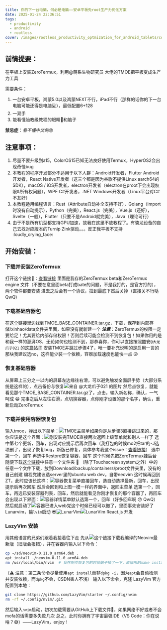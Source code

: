 ```yaml
---
title: 你的下一台电脑，何必是电脑——安卓平板免root生产力优化方案
date: 2025-01-24 22:36:51
tags:
  - productivity
  - android
  - rootless
cover: /images/rootless_productivity_optmization_for_android_tablets/cover.jpeg
---
```


## 前情提要：

在平板上安装ZeroTermux，利用@萌系生物研究员 大佬的TMOE把平板变成生产力工具

需要条件：
1. 一台安卓平板，鸿蒙5.0以及鸿蒙NEXT不行，iPad不行（那样的话你的下一台电脑可能还得是电脑💻），最低配置6+128
2. 一双手
3. 能看懂胎教级教程的眼睛👀和脑子

**禁忌症**：*看不懂中文的*😜

## 注意事项：

1. 尽量不要升级到a15，ColorOS15已知无法良好使用Termux，HyperOS2会出现奇怪bug
2. 本教程的程序开发部分不适用于以下人群：Android开发者，Flutter Android开发者，React Native开发者（这三个都是因为谷歌不提供Linux aarch64的SDK），macOS / iOS开发者，electron开发者（electron在proot下会出现权限&所有权问题），WPF C#开发者，.NET Windows开发者（Linux平台对C#不友好）
3. 本教程适用编程语言：Rust（Attribute自动补全支持不好），Golang（import时没有自动提示），Python（完美），React.js（完美），Vue.js（还好），Svelte（一般），Flutter（只要不是Android就完美），Java（理论可行）
4. 由于不是所有机型都支持GPU加速，故我在这里不放教程了。有骁龙设备的自己去找对应版本的Turnip Zink驱动。。。反正我平板不支持 :loudly_crying_face:

## 开始安装：

### 下载并安装ZeroTermux

打开这个链接🔗：[查看链接](https://www.123865.com/s/PBdSVv-WOi8H)
里面是我存的ZeroTermux beta和ZeroTermux engine 文件（不要在意里面beta打成bate的问题，不是我打的，是官方打的），两个软件都要安装
进去之后会有一个协议，拉到最底下然后关掉（直接关不行哒QwQ）

### 下载基础容器包

在[这个链接](https://www.123865.com/s/PBdSVv-BTK8H)里边找到TMOE_BASE_CONTAINER.tar.gz，下载，保存到内部存储/xinhao/data文件夹里面，如果没有就新建一个
***注意***：ZeroTermux的权限一定要给足！尤其要给内部存储权限！否则后续可能会检测不到恢复包！如果你用的是和我一样的澎湃OS，无论如何也检测不到，那恭喜你，你可以直接按照酷安`@大龙爪子021` 的[这篇帖子](https://www.coolapk.com/feed/52976234?shareKey=YWZiYTUxZDNhYzI5Njc5NDg5N2I~&shareUid=34000961&shareFrom=com.coolapk.market_15.0.2) 安装TMOE并跳过步骤4了，唯一要补充说明的是启用一言的那块我建议选no，这样能少装一个依赖，容器加载速度也能快一点 😜

### 恢复基础容器

从屏幕上三分之一以内的屏幕左边缘往右滑，可以避免触发全面屏手势（大部分系统是这样的），点击备份与恢复![来自 @大龙爪子021 的图片](/images/rootless_productivity_optmization_for_android_tablets/zerotermux_homepage_sidebar.jpeg) 然后点恢复，就能看见那个TMOE_BASE_CONTAINER.tar.gz了，点击，输入新名称，确认，一气呵成 😁 
完事之后从左往右滑，点切换容器，点你刚才设置的那个名字，确认，重新启动ZeroTermux

### 下载并使用容器恢复包

输入tmoe，弹出以下菜单：![TMOE主菜单](/images/rootless_productivity_optmization_for_android_tablets/tmoe_mainpage.jpeg)如果你是从步骤3直接跳过来的，那你应该是这个界面：![刚安装完TMOE](/images/rootless_productivity_optmization_for_android_tablets/after_install_tmoe.jpeg)直接两次返回上级菜单就和别人一样了
选中第七个更新，回车，出现对应提示后再次回车（我打包的时候mo2把tar的-J选项删了，出现了恢复bug，新版已修复，具体参考我这个issue：[查看链接](https://gitee.com/mo2/linux/issues/IAUH7C)）
选中第一个，回车
再选中Restore恢复容器，回车
这个时候先把ZeroTermux挂后台
随便下载[这个链接](https://www.123865.com/s/PBdSVv-BTK8H)中任意一个文件夹 📁 （除了Touchscreen system之外）中的任意一个文件下载，放到Download/backup/containers/proot文件夹里，没有的自己创建
编程党建议选server里的ubuntu web dev，自带neovim
这时候再回到ZT，此时应该长这样：![容器恢复菜单](/images/rootless_productivity_optmization_for_android_tablets/restore_menu.png)直接回车，选自动选择最新，回车，出现提示后再次回车
然后会回到和上图一模一样的界面中，返回主菜单
选第一个，回车，再选已安装容器列表，回车，然后就能看见你刚才恢复的那个容器了，再回车
会出现以下界面：![容器详情菜单](/images/rootless_productivity_optmization_for_android_tablets/container_details.jpeg)默认选第一个，回车（好多回车啊 😯 QwQ）
然后就启动了![容器已进入](/images/rootless_productivity_optmization_for_android_tablets/in_the_container.jpeg)web党这个时候已经可以撤了，里面事先安装好了Lunarvim，输`lvim`启动 😎![LunarVim](/images/rootless_productivity_optmization_for_android_tablets/lunarvim.jpeg)![LunarVim React.js 开发](/images/rootless_productivity_optmization_for_android_tablets/lvim_reactjs.jpeg)

### LazyVim 安装

用其他语言的兄弟们跟着我接着往下走
先从![这个链接](https://www.123865.com/s/PBdSVv-nRi8H)下载我编译的Neovim最新版（旧版会报错），并在容器内输入以下命令：
```bash
cp ~/sd/neovim-0.11.0_arm64.deb .
apt install ./neovim-0.11.0_arm64.deb
rm /usr/local/bin/nvim  # 我在制作恢复包的时候脑子抽了一下，直接用的make install，导致可执行文件一直在/usr/local/bin/里面呆着，覆盖了默认的软件包可执行文件
```
（⚠️ 注意：第二条命令尽量使用`apt install`而非`dpkg -i`，因为`apt`会自动检测并安装依赖，而`dpkg`不会，CSDN害人不浅）
输入以下命令，克隆 LazyVim 官方配置到本地：
```bash
git clone https://github.com/LazyVim/starter ~/.config/nvim
rm -rf ~/.config/nvim/.git
```
然后输入`nvim`启动，初次加载需要从GitHub上下载文件📃，如果网络不好或者不会mofa的话需要多失败几次
总之，此时你拥有了宇宙最强IDE（VS Code：你在说啥？😅）——LazyVim，enjoy！

